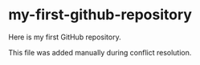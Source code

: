 # my-first-github-repository

Here is my first GitHub repository.

This file was added manually during conflict resolution.